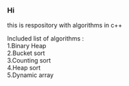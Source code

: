 <h3> Hi  </h3> this is respository with algorithms in c++

Included list of algorithms : <br>
1.Binary Heap <br>
2.Bucket sort <br>
3.Counting sort <br>
4.Heap sort <br>
5.Dynamic array
